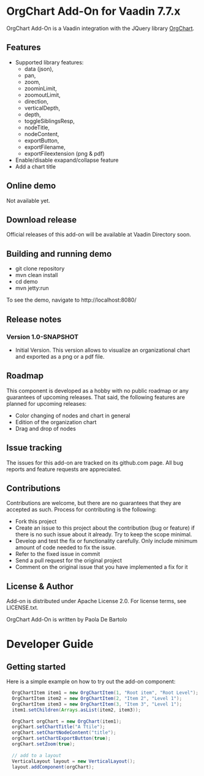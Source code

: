 # OrgChart Add-On for Vaadin 7.7.x

OrgChart Add-On is a Vaadin integration with the JQuery library [OrgChart](https://github.com/dabeng/OrgChart).

## Features

- Supported library features:
	- data (json), 
    - pan, 
    - zoom,
    - zoominLimit, 
    - zoomoutLimit, 
    - direction, 
    - verticalDepth, 
    - depth, 
    - toggleSiblingsResp, 
    - nodeTitle, 
    - nodeContent, 
    - exportButton, 
    - exportFilename, 
    - exportFileextension (png & pdf)
- Enable/disable exapand/collapse feature
- Add a chart title

## Online demo

Not available yet.

## Download release

Official releases of this add-on will be available at Vaadin Directory soon.

## Building and running demo

- git clone repository
- mvn clean install
- cd demo
- mvn jetty:run

To see the demo, navigate to http://localhost:8080/

## Release notes

### Version 1.0-SNAPSHOT
- Initial Version. This version allows to visualize an organizational chart and exported as a png or a pdf file. 

## Roadmap

This component is developed as a hobby with no public roadmap or any guarantees of upcoming releases. That said, the following features are planned for upcoming releases:

- Color changing of nodes and chart in general
- Edition of the organization chart 
- Drag and drop of nodes

## Issue tracking

The issues for this add-on are tracked on its github.com page. All bug reports and feature requests are appreciated. 

## Contributions

Contributions are welcome, but there are no guarantees that they are accepted as such. Process for contributing is the following:

- Fork this project
- Create an issue to this project about the contribution (bug or feature) if there is no such issue about it already. Try to keep the scope minimal.
- Develop and test the fix or functionality carefully. Only include minimum amount of code needed to fix the issue.
- Refer to the fixed issue in commit
- Send a pull request for the original project
- Comment on the original issue that you have implemented a fix for it

## License & Author

Add-on is distributed under Apache License 2.0. For license terms, see LICENSE.txt.

OrgChart Add-On is written by Paola De Bartolo

# Developer Guide

## Getting started

Here is a simple example on how to try out the add-on component:

```java
  OrgChartItem item1 = new OrgChartItem(1, "Root item", "Root Level");
  OrgChartItem item2 = new OrgChartItem(2, "Item 2", "Level 1");
  OrgChartItem item3 = new OrgChartItem(3, "Item 3", "Level 1");        
  item1.setChildren(Arrays.asList(item2, item3));
  
  OrgChart orgChart = new OrgChart(item1);
  orgChart.setChartTitle("A Ttile");    
  orgChart.setChartNodeContent("title");
  orgChart.setChartExportButton(true);
  orgChart.setZoom(true);
  
  // add to a layout
  VerticalLayout layout = new VerticalLayout();
  layout.addComponent(orgChart);
```


